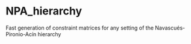 # NPA_hierarchy
 Fast generation of constraint matrices for any setting of the Navascués-Pironio-Acín hierarchy

